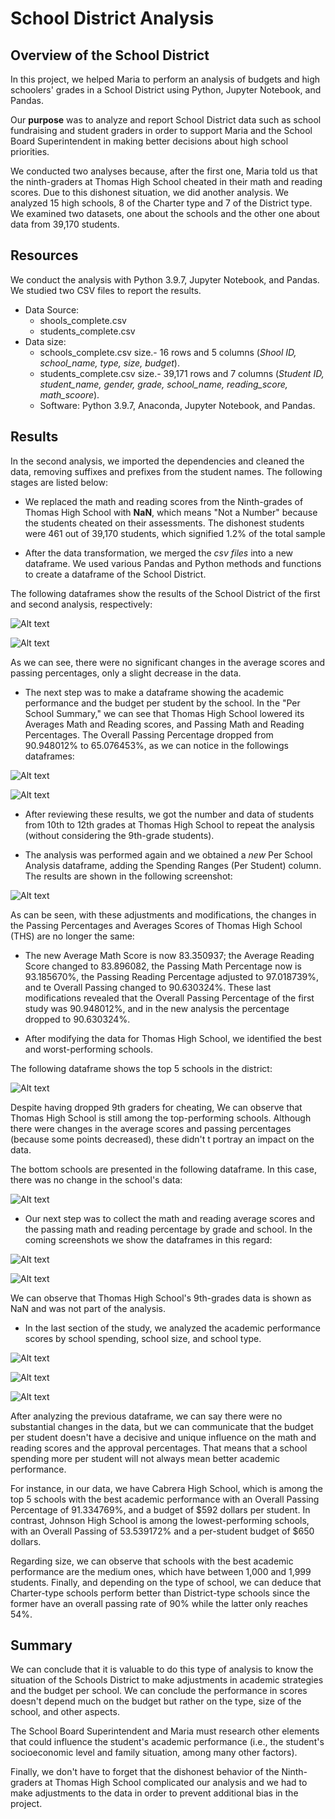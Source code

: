 # School District Analysis

## Overview of the School District

In this project, we helped Maria to perform an analysis of budgets and high schoolers' grades in a School District using Python, Jupyter Notebook, and Pandas. 

Our **purpose** was to analyze and report School District data such as school fundraising and student graders in order to support Maria and the School Board Superintendent in making better decisions about high school priorities.

We conducted two analyses because, after the first one, Maria told us that the ninth-graders at Thomas High School cheated in their math and reading scores. Due to this dishonest situation, we did another analysis.
We analyzed 15 high schools, 8 of the Charter type and 7 of the District type. We examined two datasets, one about the schools and the other one about data from 39,170 students.

## Resources

We conduct the analysis with Python 3.9.7, Jupyter Notebook, and Pandas. We studied two CSV files to report the results.
* Data Source:
  - shools_complete.csv
  - students_complete.csv
* Data size: 
   - schools_complete.csv size.- 16 rows and 5 columns (_Shool ID, school_name, type, size, budget_).
   - students_complete.csv size.- 39,171 rows and 7 columns (_Student ID, student_name, gender, grade, school_name, reading_score, math_scoore_).
   - Software: Python 3.9.7, Anaconda, Jupyter Notebook, and Pandas.

## Results

In the second analysis, we imported the dependencies and cleaned the data, removing suffixes and prefixes from the student names. The following stages are listed below:

* We replaced the math and reading scores from the Ninth-grades of Thomas High School with **NaN**, which means "Not a Number" because the students cheated on their assessments. The dishonest students were 461 out of 39,170 students, which signified 1.2% of the total sample

* After the data transformation, we merged the _csv files_ into a new dataframe. We used various Pandas and Python methods and functions to create a dataframe of the School District. 

The following dataframes show the results of the School District of the first and second analysis, respectively:

![Alt text](/Resources_/0distric_summary.png "imagen1")

![Alt text](/Resources_/1_challenge_distric_summary.png "imagen2")

As we can see, there were no significant changes in the average scores and passing percentages, only a slight decrease in the data.

* The next step was to make a dataframe showing the academic performance and the budget per student by the school. In the "Per School Summary," we can see that Thomas High School lowered its Averages Math and Reading scores, and Passing Math and Reading Percentages. The Overall Passing Percentage dropped from 90.948012% to 65.076453%, as we can notice in the followings dataframes:

![Alt text](/Resources_/0per_school_summary.png "imagen3")

![Alt text](/Resources_/challenge_per_school_summary.png "imagen4")

* After reviewing these results, we got the number and data of students from 10th to 12th grades at Thomas High School to repeat the analysis (without considering the 9th-grade students).

* The analysis was performed again and we obtained a _new_ Per School Analysis dataframe, adding the Spending Ranges (Per Student) column. The results are shown in the following screenshot:

![Alt text](/Resources_/1per_school_summary_bins.png "imagen5")

As can be seen, with these adjustments and modifications, the changes in the Passing Percentages and Averages Scores of Thomas High School (THS) are no longer the same: 

* The new Average Math Score is now 83.350937; the Average Reading Score changed to 83.896082, the Passing Math Percentage now is 93.185670%, the Passing Reading Percentage adjusted to 97.018739%, and te Overall Passing changed to 90.630324%. These last modifications revealed that the Overall Passing Percentage of the first study was 90.948012%, and in the new analysis the percentage dropped to 90.630324%. 

* After modifying the data for Thomas High School, we identified the best and worst-performing schools.

The following dataframe shows the top 5 schools in the district:

![Alt text](/Resources_/challenge_top_schools.png "imagen6")

Despite having dropped 9th graders for cheating, We can observe that Thomas High School is still among the top-performing schools. Although there were changes in the average scores and passing percentages (because some points decreased), these didn't t portray an impact on the data.

The bottom schools are presented in the following dataframe. In this case, there was no change in the school's data:

![Alt text](/Resources_/challenge_botton_schools.png "imagen7")

* Our next step was to collect the math and reading average scores and the passing math and reading percentage by grade and school. In the coming screenshots we show the dataframes in this regard:

![Alt text](/Resources_/challenge_math_scores.png "imagen8")

![Alt text](/Resources_/challenge_reading_scores.png "imagen9")

We can observe that Thomas High School's 9th-grades data is shown as NaN and was not part of the analysis.

* In the last section of the study, we analyzed the academic performance scores by school spending, school size, and school type.

![Alt text](/Resources_/challenge_spending_summary.png "imagen10")

![Alt text](/Resources_/challenge_size_summary.png "imagen11")

![Alt text](/Resources_/challenge_type_summary.png "imagen12")

After analyzing the previous dataframe, we can say there were no substantial changes in the data, but we can communicate that the budget per student doesn't have a decisive and unique influence on the math and reading scores and the approval percentages. That means that a school spending more per student will not always mean better academic performance.

For instance, in our data, we have Cabrera High School, which is among the top 5 schools with the best academic performance with an Overall Passing Percentage of 91.334769%, and a budget of $592 dollars per student. In contrast, Johnson High School is among the lowest-performing schools, with an Overall Passing of 53.539172% and a per-student budget of $650 dollars.

Regarding size, we can observe that schools with the best academic performance are the medium ones, which have between 1,000 and 1,999 students. Finally, and depending on the type of school, we can deduce that Charter-type schools perform better than District-type schools since the former have an overall passing rate of 90% while the latter only reaches 54%.

## Summary

We can conclude that it is valuable to do this type of analysis to know the situation of the Schools District to make adjustments in academic strategies and the budget per school. We can conclude the performance in scores doesn't depend much on the budget but rather on the type, size of the school, and other aspects.

The School Board Superintendent and Maria must research other elements that could influence the student's academic performance (i.e., the student's socioeconomic level and family situation, among many other factors).

Finally, we don't have to forget that the dishonest behavior of the Ninth-graders at Thomas High School complicated our analysis and we had to make adjustments to the data in order to prevent additional bias in the project.
